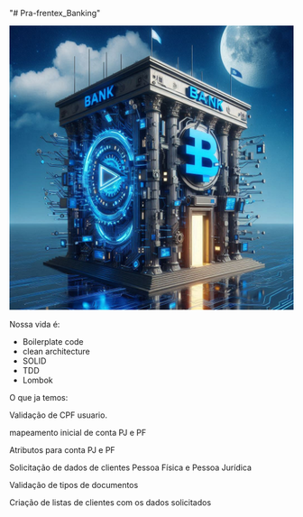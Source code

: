 "# Pra-frentex_Banking" 

![Banking.jpg](src/resources/Banking.jpg)

Nossa vida é:

- Boilerplate code
- clean architecture
- SOLID
- TDD
- Lombok

O que ja temos: 

Validação de CPF usuario.

mapeamento inicial de conta PJ e PF 

Atributos para conta PJ e PF

Solicitação de dados de clientes Pessoa Física e Pessoa Jurídica 

Validação de tipos de documentos 

Criação de listas de clientes com os dados solicitados
